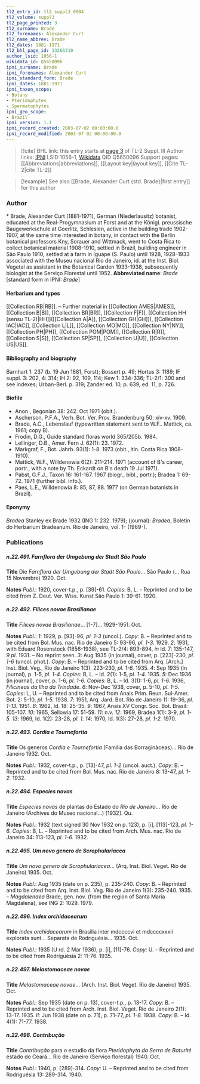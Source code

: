 ```yaml
---
tl2_entry_id: tl2_suppl3_0004
tl2_volume: suppl3
tl2_page_printed: 3
tl2_surname: Brade
tl2_forenames: Alexander Curt
tl2_name_abbrev: Brade
tl2_dates: 1881-1971
tl2_bhl_page_id: 33266310
author_lsid: 1056-1
wikidata_id: Q5650096
ipni_surname: Brade
ipni_forenames: Alexander Curt
ipni_standard_form: Brade
ipni_dates: 1881-1971
ipni_taxon_scope: 
- Botany
- Pteridophytes
- Spermatophytes
ipni_geo_scope: 
- Brazil
ipni_version: 1.1
ipni_record_created: 2003-07-02 00:00:00.0
ipni_record_modified: 2003-07-02 00:00:00.0
---
```


> [!cite] BHL link: this entry starts at [page 3](https://www.biodiversitylibrary.org/page/33266310) of TL-2 Suppl. III
> Author links: [IPNI](https://www.ipni.org/a/1056-1) LSID 1056-1, [Wikidata](https://www.wikidata.org/wiki/Q5650096) QID Q5650096
> Support pages: [[Abbreviations|abbreviations]], [[Layout key|layout key]], [[Cite TL-2|cite TL-2]]

> [!example] See also [[Brade, Alexander Curt {std. Brade}|first entry]] for this author

### Author

\* Brade, Alexander Curt (1881-1971), German (Niederlausitz) botanist, educated at the Real-Progymnasium at Forst and at the Königl. preussische Baugewerkschule at Goerlitz, Schlesien, active in the building trade 1902-1907, at the same time interested in botany, in contact with the Berlin botanical professors Kny, Sorauer and Wittmack, went to Costa Rica to collect botanical material 1908-1910, settled in Brazil, building engineer in São Paulo 1910, settled at a farm in Iguape (S. Paulo) until 1928, 1928-1933 associated with the Museu nacional Rio de Janeiro, id. at the Inst. Biol. Vegetal as assistant in the Botanical Garden 1933-1938, subsequently biologist at the Serviço Florestal until 1952. 
**Abbreviated name**: *Brade* \[standard form in IPNI: *Brade*\]

#### Herbarium and types

[[Collection RB|RB]]. – Further material in [[Collection AMES|AMES]], [[Collection B|B]], [[Collection BR|BR]], [[Collection F|F]], [[Collection HH (sensu TL-2)|HH]]([[Collection A|A]], [[Collection GH|GH]]), [[Collection IAC|IAC]], [[Collection L|L]], [[Collection MO|MO]], [[Collection NY|NY]], [[Collection PH|PH]], [[Collection POM|POM]], [[Collection R|R]], [[Collection S|S]], [[Collection SP|SP]], [[Collection U|U]], [[Collection US|US]].

#### Bibliography and biography

Barnhart 1: 237 (b. 19 Jun 1881, Forst); Bossert p. 49; Hortus 3: 1189; IF suppl. 3: 202, 4: 314; IH 2: 92, 109, 114; Kew 1: 334-336; TL-2/1: 300 and see indexes; Urban-Berl. p. 319; Zander ed. 10, p. 639, ed. 11, p. 726.

#### Biofile

- Anon., Begonian 38: 242. Oct 1971 (obit.).
- Ascherson, P.F.A., Verh. Bot. Ver. Prov. Brandenburg 50: xiv-xv. 1909.
- Brade, A.C., Lebenslauf (typewritten statement sent to W.F.. Mattick, ca. 1961; copy B).
- Frodin, D.G., Guide standard floras world 365/205b. 1984.
- Lellinger, D.B., Amer. Fern J. 62(1): 23. 1972.
- Markgraf, F., Bot. Jahrb. 93(1): 1-8. 1973 (obit., itin. Costa Rica 1908-1910).
- Mattick, W.F., Willdenowia 6(2): 211-214. 1971 (account of B's career, portr., with a note by Th. Eckardt on B's death 19 Jul 1971).
- Pabst, G.F.J., Taxon 16: 161-167. 1967 (biogr., bibl., portr.); Bradea 1: 69-72. 1971 (further bibl. info.).
- Paes, L.E., Willdenowia 8: 85, 87, 88. 1977 (on German botanists in Brazil).

#### Eponymy

*Bradea* Stanley ex Brade 1932 (ING 1: 232. 1979); (journal): *Bradea*, Boletin do Herbarium Bradeanum. Rio de Janeiro, vol. 1- (1969-).

### Publications

##### n.22.491. Farnflora der Umgebung der Stadt São Paulo

**Title**
Die *Farnflora der Umgebung der Stadt São Paulo*... São Paulo (... Rua 15 Novembre) 1920. Oct.

**Notes**
*Publ*.: 1920, cover-t.p., p. \[39\]-61. *Copies*: B, L. – Reprinted and to be cited from Z. Deut. Ver. Wiss. Kunst São Paulo 1: 39-61. 1920.

##### n.22.492. Filices novae Brasilianae

**Title**
*Filices novae Brasilianae*... \[1-7\]... 1929-1951. Oct.

**Notes**
*Publ*.: *1*: 1929, p. \[93\]-96, *pl. 1-3* (uncol.). *Copy*: B. – Reprinted and to be cited from Bol. Mus. nac. Rio de Janeiro 5: 93-96, *pl. 1-3.* 1929.
*2*: 1931, with Eduard Rosenstock (1856-1938), see TL-2/4: 893-894, *in* Id. 7: 135-147, *9 pl*. 1931. – No reprint seen.
*3*: Aug 1935 (in journal), cover, p. \[223\]-230, *pl. 1-6* (uncol. phot.). *Copy*: B. – Reprinted and to be cited from Arq. \[Arch.\] Inst. Biol. Veg., Rio de Janeiro 1(3): 223-230, *pl. 1-6.* 1935.
*4*: Sep 1935 (in journal), p. 1-5, *pl. 1-4.* *Copies*: B, L. – Id. 2(1): 1-5, *pl. 1-4.* 1935.
*5*: Dec 1936 (in journal), cover, p. 1-6, *pl. 1-6.* *Copies*: B, L. – Id. 3(1): 1-6, *pl. 1-6.* 1936, *Filicineas da Ilha da Trindade*.
*6*: Nov-Dec 1938, cover, p. 5-10, *pl. 1-5.* *Copies*: L, U. – Reprinted and to be cited from Anais Prim. Reun. Sul-Amer. Bot. 2: 5-10, *pl. 1-5.* 1938.
*7*: 1951, Arq. Jard. Bot. Rio de Janeiro 11: 19-36, *pl. 1-13.* 1951.
*8*: 1962, Id. 18: 25-35.
*9*: 1967, Anais XV Congr. Soc. Bot. Brasil: 105-107.
*10*: 1965, Sellowia 17: 51-59.
*11*: n.v.
*12*: 1969, Bradea 1(1): 3-9, *pl. 1-5.*
*13*: 1969, Id. 1(2): 23-28, *pl. 1.*
*14*: 1970, Id. 1(3): 27-28, *pl. 1-2.* 1970.

##### n.22.493. Cordia e Tournefortia

**Title**
Os generos *Cordia e Tournefortia* (Familia das Borraginàceas)... Rio de Janeiro 1932. Oct.

**Notes**
*Publ*.: 1932, cover-t.p., p. \[13\]-47, *pl. 1-2* (uncol. auct.). *Copy*: B. – Reprinted and to be cited from Bol. Mus. nac. Rio de Janeiro 8: 13-47, *pl. 1-2.* 1932.

##### n.22.494. Especies novas

**Title**
*Especies novas* de plantas do Estado do *Rio de Janeiro*... Rio de Janeiro (Archives do Museo nacional...) \[1932\]. Qu.

**Notes**
*Publ*.: 1932 (text signed 30 Nov 1932 on p. 123), p. \[i\], \[113\]-123, *pl. 1-6.* *Copies*: B, L.  – Reprinted and to be cited from Arch. Mus. nac. Rio de Janeiro 34: 113-123, *pl. 1-6.* 1932.

##### n.22.495. Um novo genero de Scrophulariacea

**Title**
*Um novo genero de Scrophulariacea*... (Arq. Inst. Biol. Veget. Rio de Janeiro) 1935. Oct.

**Notes**
*Publ*.: Aug 1935 (date on p. 235), p. 235-240. *Copy*: B. – Reprinted and to be cited from Arq. Inst. Biol. Veg. Rio de Janeiro 1(3): 235-240. 1935. – *Magdalenaea* Brade, gen. nov. (from the region of Santa Maria Magdalena), see ING 2: 1029. 1979.

##### n.22.496. Index orchidacearum

**Title**
*Index orchidacearum* in Brasilia inter mdccccvi et mdccccxxxii explorata sunt... Separata de Rodriguésia... 1935. Oct.

**Notes**
*Publ*.: 1935 (U rd. 2 Mar 1936), p. \[i\], \[11\]-76. *Copy*: U. – Reprinted and to be cited from Rodriguésia 2: 11-76. 1935.

##### n.22.497. Melastomaceae novae

**Title**
*Melastomaceae novae*... (Arch. Inst. Biol. Veget. Rio de Janeiro) 1935. Oct.

**Notes**
*Publ*.: Sep 1935 (date on p. 13), cover-t.p., p. 13-17. *Copy*: B. – Reprinted and to be cited from Arch. Inst. Biol. Veget. Rio de Janeiro 2(1): 13-17. 1935.
*II*: Jun 1938 (date on p. 71), p. 71-77, *pl. 1-8.* 1938. *Copy*: B. – Id. 4(1): 71-77. 1938.

##### n.22.498. Contribução

**Title**
*Contribução* para o estudio da flora *Pteridophyta da Serra de Baturité* estado do Ceará... Rio de Janeiro (Serviço florestal) 1940. Oct.

**Notes**
*Publ*.: 1940, p. \[289\]-314. *Copy*: U. – Reprinted and to be cited from Rodriguésia 13: 289-314. 1940.

